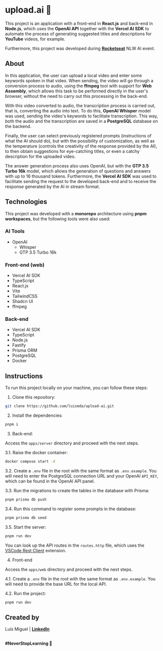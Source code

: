 # upload.ai 🤖

This project is an application with a front-end in **React.js** and back-end in **Node.js**, which uses the **OpenAI API** together with the **Vercel AI SDK** to automate the process of generating suggested titles and descriptions for **YouTube** videos, for example.

Furthermore, this project was developed during [**Rocketseat**](https://github.com/rocketseat-education/nlw-ai-mastery) NLW AI event.

## About

In this application, the user can upload a local video and enter some keywords spoken in that video. When sending, the video will go through a conversion process to audio, using the **ffmpeg** tool with support for **Web Assembly**, which allows this task to be performed directly in the user's browser, without the need to carry out this processing in the back-end. 

With this video converted to audio, the transcription process is carried out, that is, converting the audio into text. To do this, **OpenAI Whisper** model was used, sending the video's keywords to facilitate transcription. This way, both the audio and the transcription are saved in a **PostgreSQL** database on the backend. 

Finally, the user can select previously registered prompts (instructions of what the AI should do), but with the possibility of customization, as well as the temperature (controls the creativity of the response provided by the AI), to then obtain suggestions for eye-catching titles, or even a catchy description for the uploaded video. 

The answer generation process also uses OpenAI, but with the **GTP 3.5 Turbo 16k** model, which allows the generation of questions and answers with up to 16 thousand tokens. Furthermore, the **Vercel AI SDK** was used to facilitate sending the request to the developed back-end and to receive the response generated by the AI in stream format.

## Technologies

This project was developed with a **monorepo** architecture using **pnpm workspaces**, but the following tools were also used:

### AI Tools

- OpenAI
  - Whisper
  - GTP 3.5 Turbo 16k

### Front-end (web)

- Vercel AI SDK
- TypeScript
- React.js
- Vite
- TailwindCSS
- Shadcn UI
- ffmpeg

### Back-end

- Vercel AI SDK
- TypeScript
- Node.js
- Fastify
- Prisma ORM
- PostgreSQL
- Docker

## Instructions

To run this project locally on your machine, you can follow these steps:

1. Clone this repository:

```sh
git clone https://github.com/luismda/upload-ai.git
```

2. Install the dependencies:

```sh
pnpm i
```

3. Back-end:

Access the `apps/server` directory and proceed with the next steps.

3.1. Raise the docker container:

```sh
docker compose start -d
```

3.2. Create a `.env` file in the root with the same format as `.env.example`. You will need to enter the PostgreSQL connection URL and your OpenAI `API_KEY`, which can be found in the OpenAI API panel.

3.3. Run the migrations to create the tables in the database with Prisma:

```sh
pnpm prisma db push
```

3.4. Run this command to register some prompts in the database:

```sh
pnpm prisma db seed
```

3.5. Start the server:

```sh
pnpm run dev
```

You can look up the API routes in the `routes.http` file, which uses the [VSCode Rest Client](https://github.com/Huachao/vscode-restclient) extension.

4. Front-end

Access the `apps/web` directory and proceed with the next steps.

4.1. Create a `.env` file in the root with the same format as `.env.example`. You will need to provide the base URL for the local API.

4.2. Run the project:

```sh
pnpm run dev
```

## Created by

Luís Miguel | [**LinkedIn**](https://www.linkedin.com/in/luis-miguel-dutra-alves/)

##

**#NeverStopLearning 🚀**